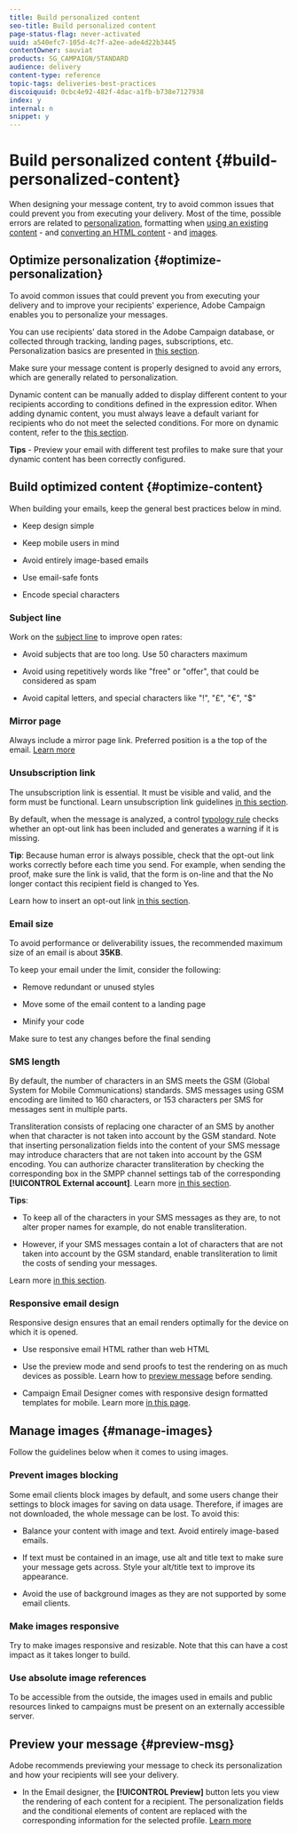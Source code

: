 ```yaml
---
title: Build personalized content
seo-title: Build personalized content
page-status-flag: never-activated
uuid: a540efc7-105d-4c7f-a2ee-ade4d22b3445
contentOwner: sauviat
products: SG_CAMPAIGN/STANDARD
audience: delivery
content-type: reference
topic-tags: deliveries-best-practices
discoiquuid: 0cbc4e92-482f-4dac-a1fb-b738e7127938
index: y
internal: n
snippet: y
---
```


# Build personalized content {#build-personalized-content}

When designing your message content, try to avoid common issues that could prevent you from executing your delivery. Most of the time, possible errors are related to [personalization](../../designing/using/personalization.md), formatting when [using an existing content](../../designing/using/using-existing-content.md) - and [converting an HTML content](../../designing/using/using-existing-content.md#converting-an-html-content) - and [images](../../designing/using/images.md).

## Optimize personalization {#optimize-personalization}

To avoid common issues that could prevent you from executing your delivery and to improve your recipients' experience, Adobe Campaign enables you to personalize your messages.

You can use recipients' data stored in the Adobe Campaign database, or collected through tracking, landing pages, subscriptions, etc.
Personalization basics are presented in [this section](../../designing/using/personalization.md).

Make sure your message content is properly designed to avoid any errors, which are generally related to personalization.

Dynamic content can be manually added to display different content to your recipients according to conditions defined in the expression editor. When adding dynamic content, you must always leave a default variant for recipients who do not meet the selected conditions.
For more on dynamic content, refer to the [this section](../../designing/using/personalization.md#defining-dynamic-content-in-an-email).

**Tips** - Preview your email with different test profiles to make sure that your dynamic content has been correctly configured.

## Build optimized content {#optimize-content}

When building your emails, keep the general best practices below in mind.

* Keep design simple

* Keep mobile users in mind

* Avoid entirely image-based emails

* Use email-safe fonts

* Encode special characters

### Subject line

Work on the [subject line](../../designing/using/subject-line.md) to improve open rates:

* Avoid subjects that are too long. Use 50 characters maximum

* Avoid using repetitively words like "free" or "offer", that could be considered as spam

* Avoid capital letters, and special characters like "!", "£", "€", "$"

### Mirror page

Always include a mirror page link. Preferred position is a the top of the email. [Learn more](../../designing/using/personalization.md#adding-a-content-block) 

### Unsubscription link

The unsubscription link is essential. It must be visible and valid, and the form must be functional. Learn unsubscription link guidelines [in this section](../../designing/using/personalization.md#about-targeting-dimension).

By default, when the message is analyzed, a control [typology rule](../../sending/using/control-rules.md) checks whether an opt-out link has been included and generates a warning if it is missing.

**Tip**: Because human error is always possible, check that the opt-out link works correctly before each time you send. For example, when sending the proof, make sure the link is valid, that the form is on-line and that the No longer contact this recipient field is changed to Yes.

Learn how to insert an opt-out link [in this section](../../designing/using/personalization.md#adding-a-content-block).

### Email size

To avoid performance or deliverability issues, the recommended maximum size of an email is about **35KB**.

To keep your email under the limit, consider the following:

* Remove redundant or unused styles

* Move some of the email content to a landing page

* Minify your code

Make sure to test any changes before the final sending

### SMS length

By default, the number of characters in an SMS meets the GSM (Global System for Mobile Communications) standards. SMS messages using GSM encoding are limited to 160 characters, or 153 characters per SMS for messages sent in multiple parts.

Transliteration consists of replacing one character of an SMS by another when that character is not taken into account by the GSM standard. Note that inserting personalization fields into the content of your SMS message may introduce characters that are not taken into account by the GSM encoding. You can authorize character transliteration by checking the corresponding box in the SMPP channel settings tab of the corresponding **[!UICONTROL External account]**. 
Learn more [in this section](../../administration/using/configuring-sms-channel.md#sms-encoding--length-and-transliteration).

**Tips**:

* To keep all of the characters in your SMS messages as they are, to not alter proper names for example, do not enable transliteration.

* However, if your SMS messages contain a lot of characters that are not taken into account by the GSM standard, enable transliteration to limit the costs of sending your messages.

Learn more [in this section](../../administration/using/configuring-sms-channel.md#sms-encoding--length-and-transliteration).

### Responsive email design

Responsive design ensures that an email renders optimally for the device on which it is opened. 

* Use responsive email HTML rather than web HTML

* Use the preview mode and send proofs to test the rendering on as much devices as possible. Learn how to [preview message](../../sending/using/previewing-messages.md) before sending.

* Campaign Email Designer comes with responsive design formatted templates for mobile. Learn more [in this page](../../designing/using/using-reusable-content.md#content-templates).

## Manage images {#manage-images}

Follow the guidelines below when it comes to using images.

### Prevent images blocking

Some email clients block images by default, and some users change their settings to block images for saving on data usage. Therefore, if images are not downloaded, the whole message can be lost. To avoid this:

* Balance your content with image and text. Avoid entirely image-based emails.

* If text must be contained in an image, use alt and title text to make sure your message gets across. Style your alt/title text to improve its appearance.

* Avoid the use of background images as they are not supported by some email clients.

### Make images responsive

Try to make images responsive and resizable. Note that this can have a cost impact as it takes longer to build.

### Use absolute image references

To be accessible from the outside, the images used in emails and public resources linked to campaigns must be present on an externally accessible server.

## Preview your message {#preview-msg}

Adobe recommends previewing your message to check its personalization and how your recipients will see your delivery. 

* In the Email designer, the **[!UICONTROL Preview]** button lets you view the rendering of each content for a recipient. The personalization fields and the conditional elements of content are replaced with the corresponding information for the selected profile. [Learn more](../../sending/using/previewing-messages.md)
